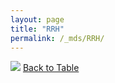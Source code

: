 ```yaml
---
layout: page
title: "RRH"
permalink: /_mds/RRH/
---
```


![](../../alns_9.28.22/aln_5HSAA093324_0.977.png?raw=true
)
[Back to Table](../../display)
